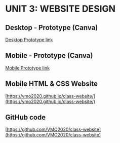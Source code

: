 # UNIT 3: WEBSITE DESIGN

## Desktop - Prototype (Canva)

[Desktop Prototype link](https://www.canva.com/design/DAFs7p8nkzQ/W5ocN6NCXOQEgI3YbSFUGg/edit?utm_content=DAFs7p8nkzQ&utm_campaign=designshare&utm_medium=link2&utm_source=sharebutton )

## Mobile - Prototype (Canva)

[Mobile Prototype link](https://www.canva.com/design/DAFs70JqJmU/-dMbhZq-IKsUA5AIMWQhcA/edit?utm_content=DAFs70JqJmU&utm_campaign=designshare&utm_medium=link2&utm_source=sharebutton)

## Mobile HTML & CSS Website

[https://vmo2020.github.io/class-website/](https://vmo2020.github.io/class-website/)

## GitHub code

[https://github.com/VMO2020/class-website](https://github.com/VMO2020/class-website)
